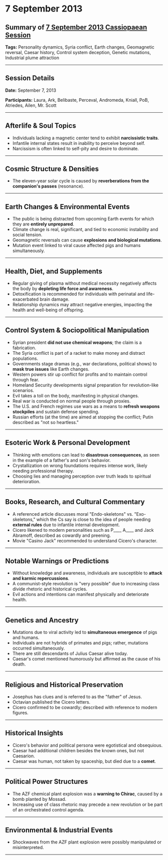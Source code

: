 # 7 September 2013

## Summary of [7 September 2013 Cassiopaean Session](https://cassiopaea.org/forum/threads/session-7-september-2013.32366/#post-440846)

**Tags:** Personality dynamics, Syria conflict, Earth changes, Geomagnetic reversal, Caesar history, Control system deception, Genetic mutations, Industrial plume attraction

---

## Session Details

**Date:** September 7, 2013

**Participants:** Laura, Ark, Belibaste, Perceval, Andromeda, Kniall, PoB, Atriedes, Ailen, Mr. Scott

---

## Afterlife & Soul Topics

- Individuals lacking a magnetic center tend to exhibit **narcissistic traits**.
- Infantile internal states result in inability to perceive beyond self.
- Narcissism is often linked to self-pity and desire to dominate.

---

## Cosmic Structure & Densities

- The eleven-year solar cycle is caused by **reverberations from the companion's passes** (resonance).

---

## Earth Changes & Environmental Events

- The public is being distracted from upcoming Earth events for which they are **entirely unprepared**.
- Climate change is real, significant, and tied to economic instability and social tension.
- Geomagnetic reversals can cause **explosions and biological mutations**.
- Mutation event linked to viral cause affected pigs and humans simultaneously.

---

## Health, Diet, and Supplements

- Regular giving of plasma without medical necessity negatively affects the body by **depleting life force and awareness**.
- Detoxification is recommended for individuals with perinatal and life-exacerbated brain damage.
- Relationship dynamics may attract negative energies, impacting the health and well-being of offspring.

---

## Control System & Sociopolitical Manipulation

- Syrian president **did not use chemical weapons**; the claim is a fabrication.
- The Syria conflict is part of a racket to make money and distract populations.
- Governments stage dramas (e.g., war declarations, political shows) to **mask true issues** like Earth changes.
- Western powers stir up conflict for profits and to maintain control through fear.
- Homeland Security developments signal preparation for revolution-like scenarios.
- Evil takes a toll on the body, manifesting in physical changes.
- Real war is conducted on normal people through proxies.
- The U.S. and French regimes use wars as a means to **refresh weapons stockpiles** and sustain defense spending.
- Russian efforts (at the time) are aimed at stopping the conflict; Putin described as "not so heartless."

---

## Esoteric Work & Personal Development

- Thinking with emotions can lead to **disastrous consequences**, as seen in the example of a father's and son's behavior.
- Crystallization on wrong foundations requires intense work, likely needing professional therapy.
- Choosing lies and managing perception over truth leads to spiritual deterioration.

---

## Books, Research, and Cultural Commentary

- A referenced article discusses moral "Endo-skeletons" vs. "Exo-skeletons," which the Cs say is close to the idea of people needing **external rules** due to infantile internal development.
- Cicero likened to modern personalities such as P____ A____ and Jack Abramoff, described as cowardly and preening.
- Movie "Casino Jack" recommended to understand Cicero's character.

---

## Notable Warnings or Predictions

- Without knowledge and awareness, individuals are susceptible to **attack and karmic repercussions**.
- A communist-style revolution is "very possible" due to increasing class divide rhetoric and historical cycles.
- Evil actions and intentions can manifest physically and deteriorate health.

---

## Genetics and Ancestry

- Mutations due to viral activity led to **simultaneous emergence** of pigs and humans.
- Individuals are not hybrids of primates and pigs; rather, mutations occurred simultaneously.
- There are still descendants of Julius Caesar alive today.
- Caesar's comet mentioned humorously but affirmed as the cause of his death.

---

## Religious and Historical Preservation

- Josephus has clues and is referred to as the "father" of Jesus.
- Octavian published the Cicero letters.
- Cicero confirmed to be cowardly; described with reference to modern figures.

---

## Historical Insights

- Cicero's behavior and political persona were egotistical and obsequious.
- Caesar had additional children besides the known ones, but not Caesarion.
- Caesar was human, not taken by spaceship, but died due to a **comet**.

---

## Political Power Structures

- The AZF chemical plant explosion was a **warning to Chirac**, caused by a bomb planted by Mossad.
- Increasing use of class rhetoric may precede a new revolution or be part of an orchestrated control agenda.

---

## Environmental & Industrial Events

- Shockwaves from the AZF plant explosion were possibly manipulated or misinterpreted.

---

